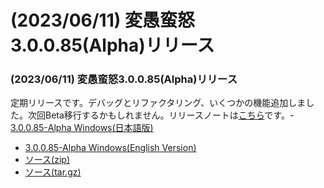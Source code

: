 # (2023/06/11) 変愚蛮怒3.0.0.85(Alpha)リリース

### (2023/06/11) 変愚蛮怒3.0.0.85(Alpha)リリース
定期リリースです。デバッグとリファクタリング、いくつかの機能追加しました。次回Beta移行するかもしれません。リリースノートは[こちら](https://github.com/hengband/hengband/releases/tag/3.0.0.85(Alpha))です。- [3.0.0.85-Alpha Windows(日本語版)](https://github.com/hengband/hengband/releases/download/3.0.0.85(Alpha)/Hengband-3.0.0.85-Alpha-jp.zip)
- [3.0.0.85-Alpha Windows(English Version)](https://github.com/hengband/hengband/releases/download/3.0.0.85(Alpha)/Hengband-3.0.0.85-Alpha-en.zip)
- [ソース(zip)](https://github.com/hengband/hengband/archive/refs/tags/3.0.0.85(Alpha).zip)
- [ソース(tar.gz)](https://github.com/hengband/hengband/archive/refs/tags/3.0.0.85(Alpha).tar.gz)

